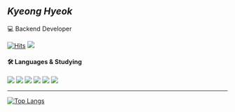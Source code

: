 ## *Kyeong Hyeok*
💻 Backend Developer

[![Hits](https://hits.seeyoufarm.com/api/count/incr/badge.svg?url=https%3A%2F%2Fgithub.com%2Fkyeong-hyeok&count_bg=%23BAB7B7&title_bg=%23555555&icon=github.svg&icon_color=%23FFFFFF&title=hits&edge_flat=false)](https://hits.seeyoufarm.com)
 [<img src="https://img.shields.io/badge/Tistory-000000?style=flat&logo=tistory&logoColor=white"/>](https://koeyhk.tistory.com/) 

#### 🛠 Languages & Studying
<img src="https://img.shields.io/badge/Java-007396?style=flat&logo=OpenJDK&logoColor=white"/> <img src="https://img.shields.io/badge/python-3776AB?style=flat&logo=python&logoColor=white"/> <img src="https://img.shields.io/badge/C-A8B9CC?style=flat&logo=c&logoColor=white"/> <img src="https://img.shields.io/badge/C++-00599C?style=flat&logo=cplusplus&logoColor=white"/> <img src="https://img.shields.io/badge/Spring-6DB33F?style=flat&logo=Spring&logoColor=white"/> <img src="https://img.shields.io/badge/mysql-4479A1?style=flat&logo=mysql&logoColor=white"/> 

---
[![Top Langs](https://github-readme-stats.vercel.app/api/top-langs/?username=kyeong-hyeok&langs_count=10&layout=compact&theme=white)](https://github.com/kyeong-hyeok/kyeong-hyeok)

<!--
**kyeong-hyeok/kyeong-hyeok** is a ✨ _special_ ✨ repository because its `README.md` (this file) appears on your GitHub profile.

Here are some ideas to get you started:

- 🔭 I’m currently working on ...
- 🌱 I’m currently learning ...
- 👯 I’m looking to collaborate on ...
- 🤔 I’m looking for help with ...
- 💬 Ask me about ...
- 📫 How to reach me: ...
- 😄 Pronouns: ...
- ⚡ Fun fact: ...
-->

